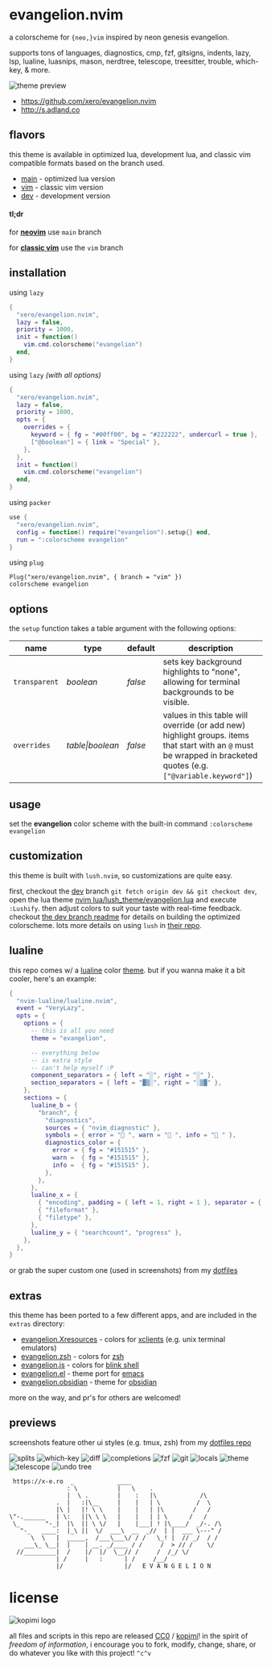 # evangelion.nvim

a colorscheme for `{neo,}vim` inspired by neon genesis evangelion.

supports tons of languages, diagnostics, cmp, fzf, gitsigns, indents, lazy, lsp, lualine, luasnips, mason, nerdtree, telescope, treesitter, trouble, which-key, & more.

![theme preview](https://raw.githubusercontent.com/xero/evangelion.nvim/previews/eva-01.png)

- <https://github.com/xero/evangelion.nvim>
- <http://s.adland.co>

## flavors

this theme is available in optimized lua, development lua, and classic vim compatible formats based on the branch used.

- [main](https://github.com/xero/evangelion.nvim/tree/main) - optimized lua version
- [vim](https://github.com/xero/evangelion.nvim/tree/vim) - classic vim version
- [dev](https://github.com/xero/evangelion.nvim/tree/dev) - development version

#### tl;dr

for <ins>**neovim**</ins> use `main` branch

for <ins>**classic vim**</ins> use the `vim` branch

## installation

using `lazy`

```lua
{
  "xero/evangelion.nvim",
  lazy = false,
  priority = 1000,
  init = function()
    vim.cmd.colorscheme("evangelion")
  end,
}
```

using `lazy` _(with all options)_

```lua
{
  "xero/evangelion.nvim",
  lazy = false,
  priority = 1000,
  opts = {
    overrides = {
      keyword = { fg = "#00ff00", bg = "#222222", undercurl = true },
      ["@boolean"] = { link = "Special" },
    },
  },
  init = function()
    vim.cmd.colorscheme("evangelion")
  end,
}
```

using `packer`

```lua
use {
  "xero/evangelion.nvim",
  config = function() require("evangelion").setup{} end,
  run = ":colorscheme evangelion"
}
```

using `plug`

```vim
Plug("xero/evangelion.nvim", { branch = "vim" })
colorscheme evangelion
```

## options

the `setup` function takes a table argument with the following options:

| **name**      | **type**         | **default** | **description**                                                                                                                                                   |
| ------------- | ---------------- | ----------- | ----------------------------------------------------------------------------------------------------------------------------------------------------------------- |
| `transparent` | _boolean_        | _false_     | sets key background highlights to "none", allowing for terminal backgrounds to be visible.                                                                        |
| `overrides`   | _table\|boolean_ | _false_     | values in this table will override (or add new) highlight groups. items that start with an `@` must be wrapped in bracketed quotes (e.g. `["@variable.keyword"]`) |

## usage

set the **evangelion** color scheme with the built-in command `:colorscheme evangelion`

## customization

this theme is built with `lush.nvim`, so customizations are quite easy.

first, checkout the [dev](https://github.com/xero/evangelion.nvim/tree/dev) branch `git fetch origin dev && git checkout dev`, open the lua theme [nvim lua/lush_theme/evangelion.lua](https://github.com/xero/evangelion.nvim/blob/dev/lush_theme/evangelion.lua) and execute `:Lushify`. then adjust colors to suit your taste with real-time feedback. checkout [the dev branch readme](https://github.com/xero/evangelion.nvim/blob/dev/README.md) for details on building the optimized colorscheme. lots more details on using `lush` in [their repo](https://github.com/rktjmp/lush.nvim).

## lualine

this repo comes w/ a [lualine](https://github.com/nvim-lualine/lualine.nvim/) color [theme](lua/lualine/themes/evangelion.lua). but if you wanna make it a bit cooler, here's an example:

```lua
{
  "nvim-lualine/lualine.nvim",
  event = "VeryLazy",
  opts = {
    options = {
      -- this is all you need
      theme = "evangelion",

      -- everything below
      -- is extra style
      -- can't help myself :P
      component_separators = { left = "░", right = "░" },
      section_separators = { left = "▓▒░", right = "░▒▓" },
    },
    sections = {
      lualine_b = {
        "branch", {
          "diagnostics",
          sources = { "nvim_diagnostic" },
          symbols = { error = " ", warn = " ", info = " " },
          diagnostics_color = {
            error = { fg = "#151515" },
            warn =  { fg = "#151515" },
            info =  { fg = "#151515" },
          },
        },
      },
      lualine_x = {
        { "encoding", padding = { left = 1, right = 1 }, separator = { left = "░▒▓" } },
        { "fileformat" },
        { "filetype" },
      },
      lualine_y = { "searchcount", "progress" },
    },
  },
}
```

or grab the super custom one (used in screenshots) from my [dotfiles](https://github.com/xero/dotfiles/blob/main/neovim/.config/nvim/lua/plugins/lualine.lua)

## extras

this theme has been ported to a few different apps, and are included in the `extras` directory:

- [evangelion.Xresources](extras/evangelion.Xresources) - colors for [xclients](https://wiki.archlinux.org/title/x_resources) (e.g. unix terminal emulators)
- [evangelion.zsh](extras/evangelion.zsh) - colors for [zsh](https://zsh.org)
- [evangelion.js](extras/evangelion.js) - colors for [blink shell](https://blink.sh)
- [evangelion.el](https://melpa.org/#/evangelion-theme) - theme port for [emacs](https://emacs.sexy)
- [evangelion.obsidian](https://github.com/xero/evangelion.obsidian) - theme for [obsidian](https://obsidian.md)

more on the way, and pr's for others are welcomed!

## previews

screenshots feature other ui styles (e.g. tmux, zsh) from my [dotfiles repo](https://https://git.io/.files)

![splits](https://raw.githubusercontent.com/xero/evangelion.nvim/previews/eva-splits.png)
![which-key](https://raw.githubusercontent.com/xero/evangelion.nvim/previews/eva-which-key.png)
![diff](https://raw.githubusercontent.com/xero/evangelion.nvim/previews/eva-diff.png)
![completions](https://raw.githubusercontent.com/xero/evangelion.nvim/previews/eva-cmp.png)
![fzf](https://raw.githubusercontent.com/xero/evangelion.nvim/previews/eva-fzf.png)
![git](https://raw.githubusercontent.com/xero/evangelion.nvim/previews/eva-git.png)
![locals](https://raw.githubusercontent.com/xero/evangelion.nvim/previews/eva-locals.png)
![theme](https://raw.githubusercontent.com/xero/evangelion.nvim/previews/eva-01.png)
![telescope](https://raw.githubusercontent.com/xero/evangelion.nvim/previews/eva-old-files.png)
![undo tree](https://raw.githubusercontent.com/xero/evangelion.nvim/previews/eva-undo.png)

```
 https://x-e.ro  _            ____
                : \           |   \    .
                |  \ .        |    :   |\            /\
             .  |   :|\__     |    |   | \          /  \
             |\ |   |! \ \    |    |   | |\        /   /
\"-.______   | \:   ||\ \ \   |    |   | | \      /   /
 \_       "-_|  |\  || \ \/   |    |___| ! |\____/  _/-. /\
   "-_   ____:  |_\ ||  \/  ___\  __  _//  | |  ___ \---" /
      \  \   |  _____,  /___\___\/ / /   \_! |  // _/  / /
    ___\_ \__|  |    | __. _/____ / /     /  > // /    \/
  //_________|  /    |/  |/  \__// /     /  /_/ \/
             | /     |   :      | /     /__/
             |/                 |/   E V A N G E L I O N
```

# license

![kopimi logo](https://gist.githubusercontent.com/xero/cbcd5c38b695004c848b73e5c1c0c779/raw/6b32899b0af238b17383d7a878a69a076139e72d/kopimi-sm.png)

all files and scripts in this repo are released [CC0](https://creativecommons.org/publicdomain/zero/1.0/) / [kopimi](https://kopimi.com)! in the spirit of _freedom of information_, i encourage you to fork, modify, change, share, or do whatever you like with this project! `^c^v`
